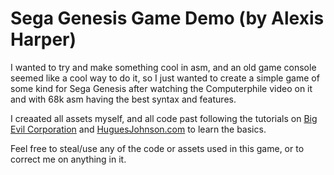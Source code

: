 # Sega Genesis Game Demo (by Alexis Harper)

I wanted to try and make something cool in asm, and an old game console seemed like a cool way to do it, so I just wanted to create a simple game of some kind for Sega Genesis after watching the Computerphile video on it and with 68k asm having the best syntax and features.

I creaated all assets myself, and all code past following the tutorials on [Big Evil Corporation](https://blog.bigevilcorporation.co.uk/2012/02/28/sega-megadrive-1-getting-started/) and [HuguesJohnson.com](https://huguesjohnson.com/programming/genesis/palettes/) to learn the basics.

Feel free to steal/use any of the code or assets used in this game, or to correct me on anything in it.
